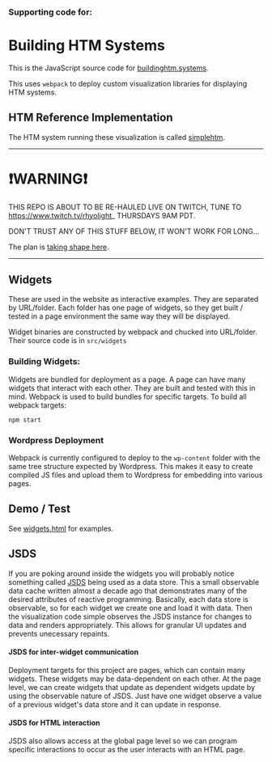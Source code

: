 ### Supporting code for:

# Building HTM Systems

This is the JavaScript source code for [buildinghtm.systems](http://buildinghtm.systems).

This uses `webpack` to deploy custom visualization libraries for displaying HTM systems.

## HTM Reference Implementation

The HTM system running these visualization is called [simplehtm](https://github.com/htm-community/simplehtm).

* * *

# ❗️WARNING❗️

THIS REPO IS ABOUT TO BE RE-HAULED LIVE ON TWITCH, TUNE TO https://www.twitch.tv/rhyolight_ THURSDAYS 9AM PDT.

DON'T TRUST ANY OF THIS STUFF BELOW, IT WON'T WORK FOR LONG...

The plan is [taking shape here](https://trello.com/b/iOG0iEnT/building-htm-systems).

* * *


## Widgets

These are used in the website as interactive examples. They are separated by URL/folder. Each folder has one page of
widgets, so they get built / tested in a page environment the same way they will be displayed.

Widget binaries are constructed by webpack and chucked into URL/folder. Their source code is in `src/widgets`

### Building Widgets:

Widgets are bundled for deployment as a page. A page can have many widgets that interact with each other. They are built and tested with this in mind. Webpack is used to build bundles for specific targets. To build all webpack targets:

    npm start

### Wordpress Deployment

Webpack is currently configured to deploy to the `wp-content` folder with the same tree structure expected by Wordpress. This makes it easy to create compiled JS files and upload them to Wordpress for embedding into various pages.

## Demo / Test

See [widgets.html](./widgets.html) for examples.

## JSDS

If you are poking around inside the widgets you will probably notice something called [JSDS](https://github.com/rhyolight/JavaScript-Data-Store) being used as a data store. This a small observable data cache written almost a decade ago that demonstrates many of the desired attributes of reactive programming. Basically, each data store is observable, so for each widget we create one and load it with data. Then the visualization code simple observes the JSDS instance for changes to data and renders appropriately. This allows for granular UI updates and prevents unecessary repaints. 

#### JSDS for inter-widget communication

Deployment targets for this project are pages, which can contain many widgets. These widgets may be data-dependent on each other. At the page level, we can create widgets that update as dependent widgets update by using the observable nature of JSDS. Just have one widget observe a value of a previous widget's data store and it can update in response.

#### JSDS for HTML interaction

JSDS also allows access at the global page level so we can program specific interactions to occur as the user interacts with an HTML page.
